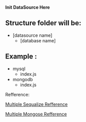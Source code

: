 **Init DataSource Here**

## Structure folder will be:
- [datasource name]
    - [database name]

## Example : 
- mysql
    - index.js
- mongodb
    - index.js

Refference:

[Multiple Sequalize Refference](https://stackoverflow.com/questions/37078970/sequelize-using-multiple-databases)

[Multiple Mongose Refference](https://stackoverflow.com/questions/32906467/mongoose-multiple-connections)